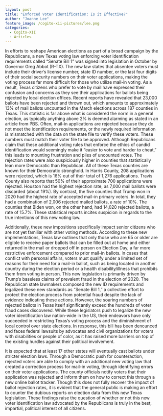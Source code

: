 ```yaml
---
layout: post
title: "Enforced Voter Identification: Is it Effective?"
author: "Joanne Lee"
feature_image: /cogito-xii-pictures/lee.png
categories:
  - Cogito-XII
  - Articles
---
```

In efforts to reshape American elections as part of a broad campaign by the Republicans, a new Texas voting law enforcing voter identification requirements called “Senate Bill 1” was signed into legislation in October by Governor Greg Abbot (R-TX). The new law states that absentee voters must include their driver’s license number, state ID number, or the last four digits of their social security numbers on their voter applications, making the voting process far more difficult for those who utilize mail-in voting. As a result, Texas citizens who prefer to vote by mail have expressed their confusion and concerns as they see their applications for ballots being rejected by local election offices. Recent reports have revealed that 23,000 ballots have been rejected and thrown out, which amounts to approximately 13% of mail ballots uncounted in the March elections across 187 counties in Texas. This statistic is far above what is considered the norm in a general election, as typically anything above 2% is deemed alarming as stated in an article from PBS. Often, mail-in applications are rejected because they do not meet the identification requirements, or the newly required information is mismatched with the data on the state file to verify these voters. These numbers must match their voter file to be approved. Although Republicans claim that these additional voting rules that enforce the ethics of candid identification would seemingly make it “easier to vote and harder to cheat,” this leads to mounting frustration and piles of uncounted votes. The rejection rates were also suspiciously higher in counties that statistically lean more Democratic than Republican. All of these Texas counties are known for their Democratic stronghold. In Harris County, 208 applications were rejected, which is 16% out of their total of 1,276 applications. Travis County also reports that 50% of their approximate 700 applications were rejected. Houston had the highest rejection rate, as 7,000 mail ballots were discarded (about 19%). By contrast, the five counties that Trump won in 2020 had the highest rate of accepted mail-in primary voters. In total, they had a combination of 2,006 rejected mailed ballots, a rate of 10%. The counties that Biden won, on the other hand, had 14,020 rejected ballots, a rate of 15.7%. These statistical reports incites suspicion in regards to the true intentions of this new voting law.

Additionally, these new impositions specifically impact senior citizens who are not yet familiar with other voting methods. According to these new implementations, Texas law outlines that only those who are 65 or older are eligible to receive paper ballots that can be filled out at home and either returned in the mail or dropped off in person on Election Day, a far more restrictive enforcement compared to prior mail-in ballots. In cases that conflict with personal affairs, voters must qualify under a limited set of reasons for their need for a mail-in ballot, such as being located in another country during the election period or a health disability/illness that prohibits them from voting in person. This new legislation is primarily driven by Trump’s baseless claims of prevalent fraud in the election of 2020. The Republican state lawmakers composed the new ID requirements and legalized these new standards as “Senate Bill 1,” a collective effort to protect the election process from potential fraud despite the lack of evidence indicating these actions. However, the soaring numbers of rejected ballots in Texas itself significantly exceed the hundreds of voter fraud cases discovered. While these legislators push to legalize the new voter identification law nation-wide in the US, their endeavors have only succeeded in restricting Texas’s voting process and the diminishment of local control over state elections. In response, this bill has been denounced and faces federal lawsuits by advocates and civil organizations for voters with disabilities or people of color, as it has raised more barriers on top of the existing hurdles against their political involvement.

It is expected that at least 17 other states will eventually cast ballots under stricter election laws. Through a Democratic push for counteraction, rejected voters are able to comply with an additional new voting law that created a correction process for mail-in voting, through identifying errors on their voter applications. The county officials notify voters that their application was rejected and inform them on how to correct this through a new online ballot tracker. Though this does not fully recover the impact of ballot rejection rates, it is evident that the general public is making an effort to counter the dubious reports on election data from this new Texas legislation. These findings raise the question of whether or not this new voter identification law advocated by the Republicans is truly in the best, impartial, political interest of all citizens.
